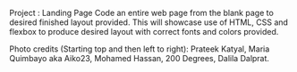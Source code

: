 Project : Landing Page
Code an entire web page from the blank page to desired finished layout provided. This will showcase use of HTML, CSS and flexbox to produce desired layout with correct fonts and colors provided. 

Photo credits (Starting top and then left to right):
Prateek Katyal,
Maria Quimbayo aka Aiko23,
Mohamed Hassan,
200 Degrees,
Dalila Dalprat.